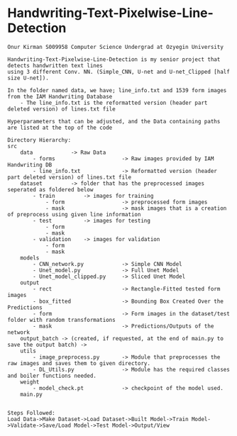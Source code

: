 # Handwriting-Text-Pixelwise-Line-Detection
    Onur Kirman S009958 Computer Science Undergrad at Ozyegin University
    
    Handwriting-Text-Pixelwise-Line-Detection is my senior project that detects handwritten text lines
    using 3 different Conv. NN. (Simple_CNN, U-net and U-net_Clipped [half size U-net]).
    
    In the folder named data, we have; line_info.txt and 1539 form images from the IAM Handwriting Database
        - The line_info.txt is the reformatted version (header part deleted version) of lines.txt file
    
    Hyperparameters that can be adjusted, and the Data containing paths are listed at the top of the code

    Directory Hierarchy:
    src
        data            -> Raw Data
            - forms                     -> Raw images provided by IAM Handwriting DB
            - line_info.txt             -> Reformatted version (header part deleted version) of lines.txt file
        dataset         -> folder that has the preprocessed images seperated as foldered below
            - train         -> images for training
                - form                  -> preprocessed form images
                - mask                  -> mask images that is a creation of preprocess using given line information
            - test          -> images for testing
                - form
                - mask
            - validation    -> images for validation
                - form
                - mask
        models
            - CNN_network.py            -> Simple CNN Model
            - Unet_model.py             -> Full Unet Model
            - Unet_model_clipped.py     -> Sliced Unet Model
        output
            - rect                      -> Rectangle-Fitted tested form images
            - box_fitted                -> Bounding Box Created Over the Predictions
            - form                      -> Form images in the dataset/test folder with random transformations
            - mask                      -> Predictions/Outputs of the network
        output_batch -> (created, if requested, at the end of main.py to save the output batch) ->
        utils
            - image_preprocess.py       -> Module that preprocesses the raw images and saves them to given directory.
            - DL_Utils.py               -> Module has the required classes and boiler functions needed.
        weight
            - model_check.pt            -> checkpoint of the model used.
        main.py        
        

    Steps Followed:
    Load Data->Make Dataset->Load Dataset->Built Model->Train Model->Validate->Save/Load Model->Test Model->Output/View 